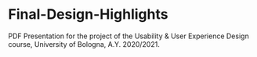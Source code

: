 # Final-Design-Highlights
PDF Presentation for the project of the Usability &amp; User Experience Design course, University of Bologna, A.Y. 2020/2021.
